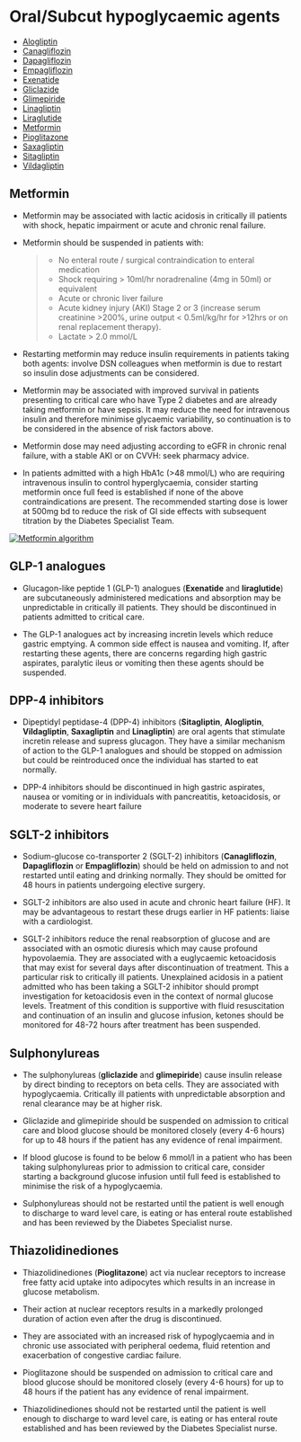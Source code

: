 # Oral/Subcut hypoglycaemic agents

- [Alogliptin](#dpp-4-inhibitors)
- [Canagliflozin](#sglt-2-inhibitors)
- [Dapagliflozin](#sglt-2-inhibitors)
- [Empagliflozin](#sglt-2-inhibitors)
- [Exenatide](#glp-1-analogues)
- [Gliclazide](#sulphonylureas)
- [Glimepiride](#sulphonylureas)
- [Linagliptin](#dpp-4-inhibitors)
- [Liraglutide](#glp-1-analogues)
- [Metformin](#metformin)
- [Pioglitazone](#thiazolidinediones)
- [Saxagliptin](#dpp-4-inhibitors)
- [Sitagliptin](#dpp-4-inhibitors)
- [Vildagliptin](#dpp-4-inhibitors)

## Metformin

- Metformin may be associated with lactic acidosis in critically ill patients with shock, hepatic impairment or acute and chronic renal failure.

- Metformin should be suspended in patients with:
  > - No enteral route / surgical contraindication to enteral medication
  > - Shock requiring > 10ml/hr noradrenaline (4mg in 50ml) or equivalent
  > - Acute or chronic liver failure
  > - Acute kidney injury (AKI) Stage 2 or 3 (increase serum creatinine >200%, urine output < 0.5ml/kg/hr for >12hrs or on renal replacement therapy).
  > - Lactate > 2.0 mmol/L

- Restarting metformin may reduce insulin requirements in patients taking both agents: involve DSN colleagues when metformin is due to restart so insulin dose adjustments can be considered.

- Metformin may be associated with improved survival in patients presenting to critical care who have Type 2 diabetes and are already taking metformin or have sepsis. It may reduce the need for intravenous insulin and therefore minimise glycaemic variability, so continuation is to be considered in the absence of risk factors above.

- Metformin dose may need adjusting according to eGFR in chronic renal failure, with a stable AKI or on CVVH: seek pharmacy advice.

- In patients admitted with a high HbA1c (>48 mmol/L) who are requiring intravenous insulin to control hyperglycaemia, consider starting metformin once full feed is established if none of the above contraindications are present.  The recommended starting dose is lower at 500mg bd to reduce the risk of GI side effects with subsequent titration by the Diabetes Specialist Team.

<!-- insert flowchart SVG code -->
[![Metformin algorithm](/metformin.svg)](/metformin.pdf)

## GLP-1 analogues

- Glucagon-like peptide 1 (GLP-1) analogues (**Exenatide** and **liraglutide**) are subcutaneously administered medications and absorption may be unpredictable in critically ill patients. They should be discontinued in patients admitted to critical care.

- The GLP-1 analogues act by increasing incretin levels which reduce gastric emptying. A common side effect is nausea and vomiting. If, after restarting these agents, there are concerns regarding high gastric aspirates, paralytic ileus or vomiting then these agents should be suspended.

## DPP-4 inhibitors

- Dipeptidyl peptidase-4 (DPP-4) inhibitors (**Sitagliptin**, **Alogliptin**, **Vildagliptin**, **Saxagliptin** and **Linagliptin**) are oral agents that stimulate incretin release and supress glucagon. They have a similar mechanism of action to the GLP-1 analogues and should be stopped on admission but could be reintroduced once the individual has started to eat normally.

- DPP-4 inhibitors should be discontinued in high gastric aspirates, nausea or vomiting or in individuals with pancreatitis, ketoacidosis, or moderate to severe heart failure

## SGLT-2 inhibitors

- Sodium-glucose co-transporter 2 (SGLT-2) inhibitors (**Canagliflozin**, **Dapagliflozin** or **Empagliflozin**) should be held on admission to and not restarted until eating and drinking normally. They should be omitted for 48 hours in patients undergoing elective surgery.

- SGLT-2 inhibitors are also used in acute and chronic heart failure (HF). It may be advantageous to restart these drugs earlier in HF patients: liaise with a cardiologist.

- SGLT-2 inhibitors reduce the renal reabsorption of glucose and are associated with an osmotic diuresis which may cause profound hypovolaemia.  They are associated with a euglycaemic ketoacidosis that may exist for several days after discontinuation of treatment. This a particular risk to critically ill patients. Unexplained acidosis in a patient admitted who has been taking a SGLT-2 inhibitor should prompt investigation for ketoacidosis even in the context of normal glucose levels. Treatment of this condition is supportive with fluid resuscitation and continuation of an insulin and glucose infusion, ketones should be monitored for 48-72 hours after treatment has been suspended.

## Sulphonylureas

- The sulphonylureas (**gliclazide** and **glimepiride**) cause insulin release by direct binding to receptors on beta cells. They are associated with hypoglycaemia. Critically ill patients with unpredictable absorption and renal clearance may be at higher risk.

- Gliclazide and glimepiride should be suspended on admission to critical care and blood glucose should be monitored closely (every 4-6 hours) for up to 48 hours if the patient has any evidence of renal impairment.  

- If blood glucose is found to be below 6 mmol/l in a patient who has been taking sulphonylureas prior to admission to critical care, consider starting a background glucose infusion until full feed is established to minimise the risk of a hypoglycaemia.

- Sulphonylureas should not be restarted until the patient is well enough to discharge to ward level care, is eating or has enteral route established and has been reviewed by the Diabetes Specialist nurse.

## Thiazolidinediones

- Thiazolidinediones (**Pioglitazone**) act via nuclear receptors to increase free fatty acid uptake into adipocytes which results in an increase in glucose metabolism.

- Their action at nuclear receptors results in a markedly prolonged duration of action even after the drug is discontinued.

- They are associated with an increased risk of hypoglycaemia and in chronic use associated with peripheral oedema, fluid retention and exacerbation of congestive cardiac failure.

- Pioglitazone should be suspended on admission to critical care and blood glucose should be monitored closely (every 4-6 hours) for up to 48 hours if the patient has any evidence of renal impairment.  

- Thiazolidinediones should not be restarted until the patient is well enough to discharge to ward level care, is eating or has enteral route established and has been reviewed by the Diabetes Specialist nurse.
